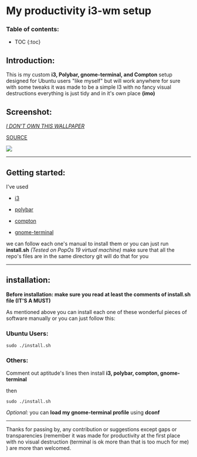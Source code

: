 # My productivity i3-wm setup

### Table of contents:

* TOC {:toc}

## Introduction:

This is my custom **i3, Polybar, gnome-terminal, and Compton** setup designed for Ubuntu users "like myself" but will work anywhere for sure with some tweaks it was made to be a simple I3 with no fancy visual destructions everything is just tidy and in it's own place **(imo)**   

## Screenshot:

*<u>I DON'T OWN THIS WALLPAPER</u>*

[SOURCE](https://www.reddit.com/r/wallpaper/comments/a2ootu/retro_wave_pyramid_oc_3840x2160/?utm_source=ifttt)

![](https://imagizer.imageshack.com/img923/7331/VRAlO3.png)

------

## Getting started:

I've used 

* [i3](https://github.com/i3/i3)

* [polybar](https://github.com/polybar/polybar)

* [compton](https://github.com/chjj/compton)

* [gnome-terminal](https://packages.ubuntu.com/disco/gnome-terminal)

we can follow each one's manual to install them or you can just run **install.sh** *(Tested on PopOs 19 virtual  machine)* make sure that all the repo's files are in the same directory git will do that for you

------

## installation: 

**Before installation: make sure you read at least the comments of install.sh file (IT'S A MUST)**

As mentioned above you can install each one of these wonderful pieces of software manually or you can just follow this:

### Ubuntu Users:

```
sudo ./install.sh
```

### Others:

Comment out aptitude's lines then install **i3, polybar, compton, gnome-terminal**  

then

```
sudo ./install.sh
```

*Optional:* you can **load my gnome-terminal profile** using **dconf** 

------

Thanks for passing by, any contribution or suggestions except gaps or transparencies (remember it was made for productivity at the first place with no visual destruction (terminal is ok more than that is too much for me) ) are more than welcomed.
